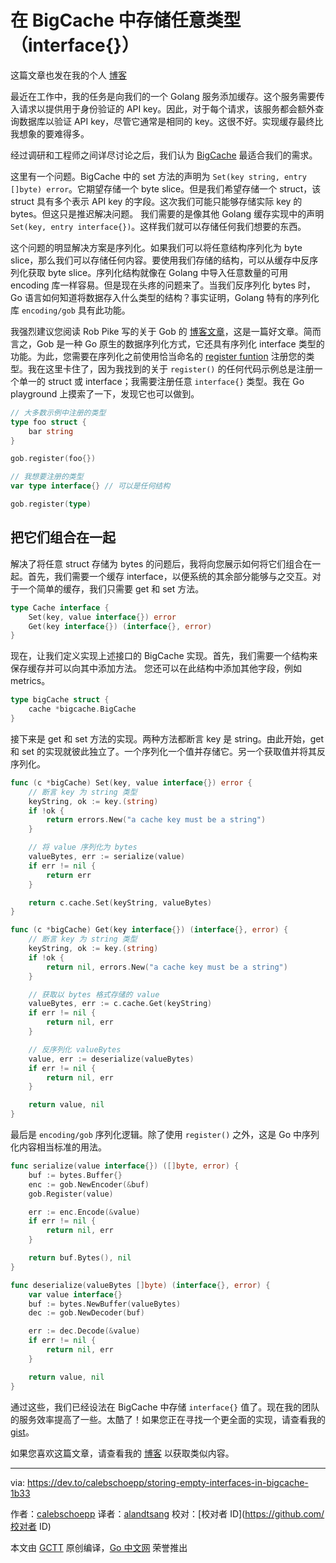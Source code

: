 # 在 BigCache 中存储任意类型（interface{}）

这篇文章也发在我的个人 [博客](https://calebschoepp.com/blog)

最近在工作中，我的任务是向我们的一个 Golang 服务添加缓存。这个服务需要传入请求以提供用于身份验证的 API key。因此，对于每个请求，该服务都会额外查询数据库以验证 API key，尽管它通常是相同的 key。这很不好。实现缓存最终比我想象的要难得多。

经过调研和工程师之间详尽讨论之后，我们认为 [BigCache](https://github.com/allegro/bigcache) 最适合我们的需求。

这里有一个问题。BigCache 中的 set 方法的声明为 `Set(key string, entry []byte) error`。它期望存储一个 byte slice。但是我们希望存储一个 struct，该 struct 具有多个表示 API key 的字段。这次我们可能只能够存储实际 key 的 bytes。但这只是推迟解决问题。 我们需要的是像其他 Golang 缓存实现中的声明 `Set(key, entry interface{})`。这样我们就可以存储任何我们想要的东西。

这个问题的明显解决方案是序列化。如果我们可以将任意结构序列化为 byte slice，那么我们可以存储任何内容。要使用我们存储的结构，可以从缓存中反序列化获取 byte slice。序列化结构就像在 Golang 中导入任意数量的可用 encoding 库一样容易。但是现在头疼的问题来了。当我们反序列化 bytes 时，Go 语言如何知道将数据存入什么类型的结构？事实证明，Golang 特有的序列化库 `encoding/gob` 具有此功能。

我强烈建议您阅读 Rob Pike 写的关于 Gob 的 [博客文章](https://blog.golang.org/gob)，这是一篇好文章。简而言之，Gob 是一种 Go 原生的数据序列化方式，它还具有序列化 interface 类型的功能。为此，您需要在序列化之前使用恰当命名的 [register funtion](https://golang.org/pkg/encoding/gob/#Register) 注册您的类型。我在这里卡住了，因为我找到的关于 `register()` 的任何代码示例总是注册一个单一的 struct 或 interface；我需要注册任意 `interface{}` 类型。我在 Go playground 上摸索了一下，发现它也可以做到。

```go
// 大多数示例中注册的类型
type foo struct {
    bar string
}

gob.register(foo{})

// 我想要注册的类型
var type interface{} // 可以是任何结构

gob.register(type)
```

## 把它们组合在一起

解决了将任意 struct 存储为 bytes 的问题后，我将向您展示如何将它们组合在一起。首先，我们需要一个缓存 interface，以便系统的其余部分能够与之交互。对于一个简单的缓存，我们只需要 get 和 set 方法。

```go
type Cache interface {
    Set(key, value interface{}) error
    Get(key interface{}) (interface{}, error)
}
```

现在，让我们定义实现上述接口的 BigCache 实现。首先，我们需要一个结构来保存缓存并可以向其中添加方法。 您还可以在此结构中添加其他字段，例如 metrics。

```go
type bigCache struct {
    cache *bigcache.BigCache
}
```

接下来是 get 和 set 方法的实现。两种方法都断言 key 是 string。由此开始，get 和 set 的实现就彼此独立了。一个序列化一个值并存储它。另一个获取值并将其反序列化。

```go
func (c *bigCache) Set(key, value interface{}) error {
    // 断言 key 为 string 类型
    keyString, ok := key.(string)
    if !ok {
        return errors.New("a cache key must be a string")
    }

    // 将 value 序列化为 bytes
    valueBytes, err := serialize(value)
    if err != nil {
        return err
    }

    return c.cache.Set(keyString, valueBytes)
}

func (c *bigCache) Get(key interface{}) (interface{}, error) {
    // 断言 key 为 string 类型
    keyString, ok := key.(string)
    if !ok {
        return nil, errors.New("a cache key must be a string")
    }

    // 获取以 bytes 格式存储的 value
    valueBytes, err := c.cache.Get(keyString)
    if err != nil {
        return nil, err
    }

    // 反序列化 valueBytes
    value, err := deserialize(valueBytes)
    if err != nil {
        return nil, err
    }

    return value, nil
}
```

最后是 `encoding/gob` 序列化逻辑。除了使用 `register()` 之外，这是 Go 中序列化内容相当标准的用法。

```go
func serialize(value interface{}) ([]byte, error) {
    buf := bytes.Buffer{}
    enc := gob.NewEncoder(&buf)
    gob.Register(value)

    err := enc.Encode(&value)
    if err != nil {
        return nil, err
    }

    return buf.Bytes(), nil
}

func deserialize(valueBytes []byte) (interface{}, error) {
    var value interface{}
    buf := bytes.NewBuffer(valueBytes)
    dec := gob.NewDecoder(buf)

    err := dec.Decode(&value)
    if err != nil {
        return nil, err
    }

    return value, nil
}
```

通过这些，我们已经设法在 BigCache 中存储 `interface{}` 值了。现在我的团队的服务效率提高了一些。太酷了！如果您正在寻找一个更全面的实现，请查看我的 [gist](https://gist.github.com/calebschoepp/0165d92de412e288aa7441e792d0aa3a)。

如果您喜欢这篇文章，请查看我的 [博客](https://calebschoepp.com/blog) 以获取类似内容。

---
via: https://dev.to/calebschoepp/storing-empty-interfaces-in-bigcache-1b33

作者：[calebschoepp](https://dev.to/calebschoepp)
译者：[alandtsang](https://github.com/alandtsang)
校对：[校对者 ID](https://github.com/校对者 ID)

本文由 [GCTT](https://github.com/studygolang/GCTT) 原创编译，[Go 中文网](https://studygolang.com/) 荣誉推出